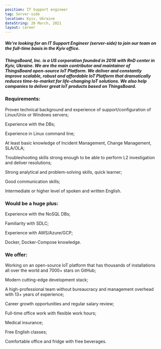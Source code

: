 ```yaml
---
position: IT Support engineer
tag: Server-side
location: Kyiv, Ukraine
dateString: 28 March, 2021
layout: career
---
```

##### We're looking for an IT Support Engineer (server-side) to join our team on the full-time basis in the Kyiv office.


##### ThingsBoard, Inc. is a US corporation founded in 2016 with RnD center in Kyiv, Ukraine. We are the main contributor and maintainer of ThingsBoard open-source IoT Platform. We deliver and constantly improve scalable, robust and affordable IoT Platform that dramatically reduces time-to-market for life-changing IoT solutions. We also help companies to deliver great IoT products based on ThingsBoard.

### Requirements:
Proven technical background and experience of support/configuration of Linux/Unix or Windows servers;

Experience with the DBs;

Experience in Linux command line;

At least basic knowledge of Incident Management, Change Management, SLA/OLA;

Troubleshooting skills strong enough to be able to perform L2 investigation and deliver resolutions;

Strong analytical and problem-solving skills, quick learner;

Good communication skills;

Intermediate or higher level of spoken and written English.

### Would be a huge plus:
Experience with the NoSQL DBs;

Familiarity with SDLC;

Experience with AWS/Azure/GCP;

Docker, Docker-Compose knowledge.

### We offer:
Working on an open-source IoT platform that has thousands of installations all over the world and 7000+ stars on GitHub;

Modern cutting-edge development stack;

A high-professional team without bureaucracy and management overhead with 13+ years of experience;

Career growth opportunities and regular salary review;

Full-time office work with flexible work hours;

Medical insurance;

Free English classes;

Comfortable office and fridge with free beverages.